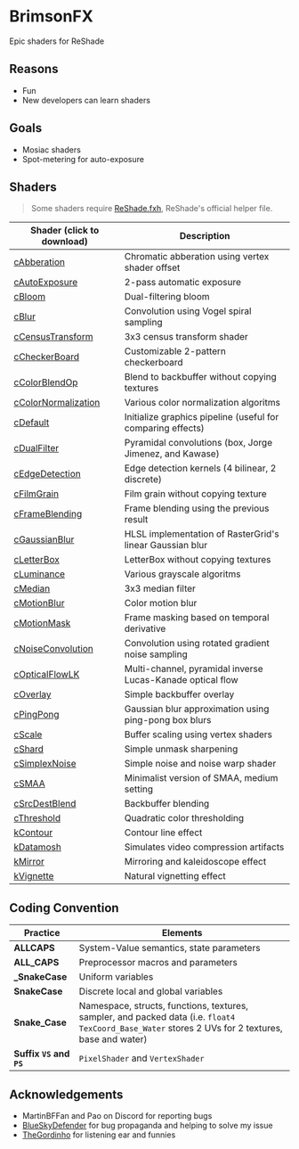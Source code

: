 
# BrimsonFX

Epic shaders for ReShade

## Reasons

+ Fun
+ New developers can learn shaders

## Goals

+ Mosiac shaders
+ Spot-metering for auto-exposure

## Shaders

> Some shaders require [ReShade.fxh](/shaders/ReShade.fxh), ReShade's official helper file.

Shader (click to download) | Description
---------------------------|------------
[cAbberation](/shaders/cAbberation.fx) | Chromatic abberation using vertex shader offset
[cAutoExposure](/shaders/cAutoExposure.fx) | 2-pass automatic exposure
[cBloom](/shaders/cBloom.fx) | Dual-filtering bloom
[cBlur](/shaders/cBlur.fx) | Convolution using Vogel spiral sampling
[cCensusTransform](/shaders/cCensusTransform.fx) | 3x3 census transform shader 
[cCheckerBoard](/shaders/cCheckerBoard.fx) | Customizable 2-pattern checkerboard
[cColorBlendOp](/shaders/cColorBlendOp.fx) | Blend to backbuffer without copying textures
[cColorNormalization](/shaders/cColorNormalization.fx) | Various color normalization algoritms
[cDefault](/shaders/cDefault.fx) | Initialize graphics pipeline (useful for comparing effects)
[cDualFilter](/shaders/cDualFilter.fx) | Pyramidal convolutions (box, Jorge Jimenez, and Kawase)
[cEdgeDetection](/shaders/cEdgeDetection.fx) | Edge detection kernels (4 bilinear, 2 discrete)
[cFilmGrain](/shaders/cFilmGrain.fx) | Film grain without copying texture
[cFrameBlending](/shaders/cFrameBlending.fx) | Frame blending using the previous result
[cGaussianBlur](/shaders/cGaussianBlur.fx) | HLSL implementation of RasterGrid's linear Gaussian blur
[cLetterBox](/shaders/cLetterBox.fx) | LetterBox without copying textures
[cLuminance](/shaders/cLuminance.fx) | Various grayscale algoritms
[cMedian](/shaders/cMedian.fx) | 3x3 median filter
[cMotionBlur](/shaders/cMotionBlur.fx) | Color motion blur
[cMotionMask](/shaders/cMotionMask.fx) | Frame masking based on temporal derivative
[cNoiseConvolution](/shaders/cNoiseConvolution.fx) | Convolution using rotated gradient noise sampling
[cOpticalFlowLK](/shaders/cOpticalFlow.fx) | Multi-channel, pyramidal inverse Lucas-Kanade optical flow
[cOverlay](/shaders/cOverlay.fx) | Simple backbuffer overlay
[cPingPong](/shaders/cPingPong.fx) | Gaussian blur approximation using ping-pong box blurs
[cScale](/shaders/cScale.fx) | Buffer scaling using vertex shaders
[cShard](/shaders/cShard.fx) | Simple unmask sharpening
[cSimplexNoise](/shaders/cSimplexNoise.fx) | Simple noise and noise warp shader
[cSMAA](/shaders/cSMAA.fx) | Minimalist version of SMAA, medium setting
[cSrcDestBlend](/shaders/cSrcDestBlend.fx) | Backbuffer blending
[cThreshold](/shaders/cThreshold.fx) | Quadratic color thresholding
[kContour](/shaders/kContour.fx) | Contour line effect
[kDatamosh](/shaders/kDatamosh.fx) | Simulates video compression artifacts
[kMirror](/shaders/kMirror.fx) | Mirroring and kaleidoscope effect
[kVignette](/shaders/kVignette.fx) | Natural vignetting effect

## Coding Convention

Practice | Elements
-------- | --------
**ALLCAPS** | System-Value semantics, state parameters
**ALL_CAPS** | Preprocessor macros and parameters
**_SnakeCase** | Uniform variables
**SnakeCase** | Discrete local and global variables
**Snake_Case** | Namespace, structs, functions, textures, sampler, and packed data (i.e. `float4 TexCoord_Base_Water` stores 2 UVs for 2 textures, base and water)
**Suffix `VS` and `PS`** | `PixelShader` and `VertexShader`

## Acknowledgements

+ MartinBFFan and Pao on Discord for reporting bugs
+ [BlueSkyDefender](https://github.com/BlueSkyDefender) for bug propaganda and helping to solve my issue
+ [TheGordinho](https://github.com/TheGordinho) for listening ear and funnies
